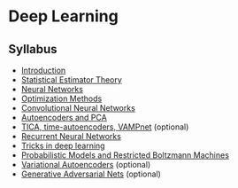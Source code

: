 # Deep Learning

## Syllabus

- [Introduction](https://www.youtube.com/watch?v=7Y9qAiseiXc&list=PLqPI2gxxYgMKN5AVcTajQ79BTV4BiFN_0&index=2&t=0s)
- [Statistical Estimator Theory](https://www.youtube.com/watch?v=-3RV_aUCT8w&list=PLqPI2gxxYgMKN5AVcTajQ79BTV4BiFN_0&index=8&t=0s)
- [Neural Networks](https://www.youtube.com/watch?v=TefADpADQRQ&list=PLqPI2gxxYgMKN5AVcTajQ79BTV4BiFN_0&index=14&t=0s)
- [Optimization Methods](https://www.youtube.com/watch?v=MaUVbebYsrU&list=PLqPI2gxxYgMKN5AVcTajQ79BTV4BiFN_0&index=18)
- [Convolutional Neural Networks](https://www.youtube.com/watch?v=nVxEmpcf-qc&list=PLqPI2gxxYgMKN5AVcTajQ79BTV4BiFN_0&index=22)
- [Autoencoders and PCA](https://www.youtube.com/watch?v=IF3EOLu0nd0&list=PLqPI2gxxYgMKN5AVcTajQ79BTV4BiFN_0&index=27&t=0s)
- [TICA, time-autoencoders, VAMPnet](https://www.youtube.com/watch?v=Jd9FOBtEUug&list=PLqPI2gxxYgMKN5AVcTajQ79BTV4BiFN_0&index=31&t=0s) (optional)
- [Recurrent Neural Networks](https://www.youtube.com/watch?v=3L0rjmXj0Qw&list=PLqPI2gxxYgMKN5AVcTajQ79BTV4BiFN_0&index=35&t=0s)
- [Tricks in deep learning](https://www.youtube.com/watch?v=hNIipMlX3w8&list=PLqPI2gxxYgMKN5AVcTajQ79BTV4BiFN_0&index=39&t=0s)
- [Probabilistic Models and Restricted Boltzmann Machines](https://www.youtube.com/watch?v=wST34qcuM-Y&list=PLqPI2gxxYgMKN5AVcTajQ79BTV4BiFN_0&index=44&t=0s)
- [Variational Autoencoders](https://www.youtube.com/watch?v=lXPc59BVDfA&list=PLqPI2gxxYgMKN5AVcTajQ79BTV4BiFN_0&index=48&t=0s) (optional)
- [Generative Adversarial Nets](https://www.youtube.com/watch?v=XOZKzKaIXhI&list=PLqPI2gxxYgMKN5AVcTajQ79BTV4BiFN_0&index=52&t=0s) (optional)